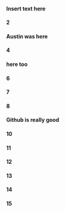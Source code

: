 #### Insert text here
#### 2
#### Austin was here
#### 4
#### here too
#### 6
#### 7
#### 8
#### Github is really good
#### 10
#### 11
#### 12
#### 13
#### 14
#### 15